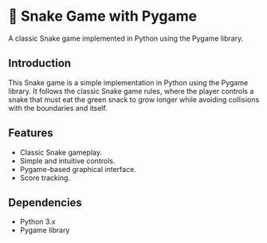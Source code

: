 # 🐍 Snake Game with Pygame

A classic Snake game implemented in Python using the Pygame library.

## Introduction

This Snake game is a simple implementation in Python using the Pygame library. It follows the classic Snake game rules, where the player controls a snake that must eat the green snack to grow longer while avoiding collisions with the boundaries and itself.

## Features

- Classic Snake gameplay.
- Simple and intuitive controls.
- Pygame-based graphical interface.
- Score tracking.

## Dependencies

- Python 3.x
- Pygame library
